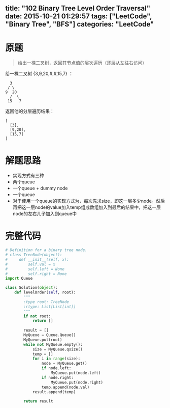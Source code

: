 title: "102 Binary Tree Level Order Traversal"
date: 2015-10-21 01:29:57
tags: ["LeetCode", "Binary Tree", "BFS"]
categories: "LeetCode"
---

# 原题
>给出一棵二叉树，返回其节点值的层次遍历（逐层从左往右访问）

给一棵二叉树 {3,9,20,#,#,15,7} ：
```
  3
 / \
9  20
  /  \
 15   7
```
返回他的分层遍历结果：
```
[
  [3],
  [9,20],
  [15,7]
]
```

# 解题思路
* 实现方式有三种
 * 两个queue
 * 一个queue + dummy node
 * 一个queue
* 对于使用一个queue的实现方式为，每次先求size，即这一层多少node。然后再把这一层node的value加入temp组成数组加入到最后的结果中，把这一层node的左右儿子加入到queue中

# 完整代码
```python
# Definition for a binary tree node.
# class TreeNode(object):
#     def __init__(self, x):
#         self.val = x
#         self.left = None
#         self.right = None
import Queue

class Solution(object):
    def levelOrder(self, root):
        """
        :type root: TreeNode
        :rtype: List[List[int]]
        """
        if not root:
            return []
        
        result = []
        MyQueue = Queue.Queue()
        MyQueue.put(root)
        while not MyQueue.empty():
            size = MyQueue.qsize()
            temp = []
            for i in range(size):
                node = MyQueue.get()
                if node.left:
                    MyQueue.put(node.left)
                if node.right:
                    MyQueue.put(node.right)
                temp.append(node.val)
            result.append(temp)
            
        return result
```